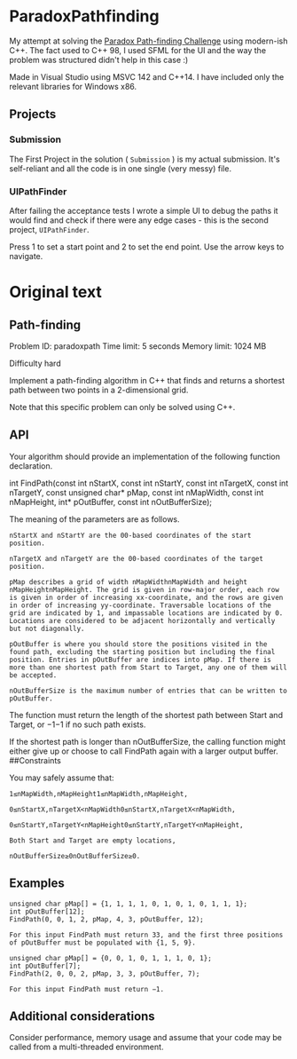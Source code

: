 # ParadoxPathfinding

My attempt at solving the [Paradox Path-finding Challenge](https://paradox.kattis.com/problems/paradoxpath) using modern-ish C++. The fact used to C++ 98, I used SFML for the UI and the way the problem was structured didn't help in this case :)

Made in Visual Studio using MSVC 142 and C++14. I have included only the relevant libraries for Windows x86.

## Projects
### Submission
The First Project in the solution ( `Submission` ) is my actual submission. It's self-reliant and all the code is in one single (very messy) file.

### UIPathFinder
After failing the acceptance tests I wrote a simple UI to debug the paths it would find and check if there were any edge cases - this is the second project, `UIPathFinder`.

Press 1 to set a start point and 2 to set the end point. Use the arrow keys to navigate.

# Original text

## Path-finding

Problem ID: paradoxpath
Time limit: 5 seconds
Memory limit: 1024 MB

Difficulty
hard

Implement a path-finding algorithm in C++ that finds and returns a shortest path between two points in a 2-dimensional grid.

Note that this specific problem can only be solved using C++.
## API

Your algorithm should provide an implementation of the following function declaration.

int FindPath(const int nStartX, const int nStartY,
             const int nTargetX, const int nTargetY, 
             const unsigned char* pMap, const int nMapWidth, const int nMapHeight,
             int* pOutBuffer, const int nOutBufferSize);

The meaning of the parameters are as follows.

    nStartX and nStartY are the 00-based coordinates of the start position.

    nTargetX and nTargetY are the 00-based coordinates of the target position.

    pMap describes a grid of width nMapWidthnMapWidth and height nMapHeightnMapHeight. The grid is given in row-major order, each row is given in order of increasing xx-coordinate, and the rows are given in order of increasing yy-coordinate. Traversable locations of the grid are indicated by 1, and impassable locations are indicated by 0. Locations are considered to be adjacent horizontally and vertically but not diagonally.

    pOutBuffer is where you should store the positions visited in the found path, excluding the starting position but including the final position. Entries in pOutBuffer are indices into pMap. If there is more than one shortest path from Start to Target, any one of them will be accepted.

    nOutBufferSize is the maximum number of entries that can be written to pOutBuffer.

The function must return the length of the shortest path between Start and Target, or −1−1 if no such path exists.

If the shortest path is longer than nOutBufferSize, the calling function might either give up or choose to call FindPath again with a larger output buffer.
##Constraints

You may safely assume that:

    1≤nMapWidth,nMapHeight1≤nMapWidth,nMapHeight,

    0≤nStartX,nTargetX<nMapWidth0≤nStartX,nTargetX<nMapWidth,

    0≤nStartY,nTargetY<nMapHeight0≤nStartY,nTargetY<nMapHeight,

    Both Start and Target are empty locations,

    nOutBufferSize≥0nOutBufferSize≥0.

## Examples

    unsigned char pMap[] = {1, 1, 1, 1, 0, 1, 0, 1, 0, 1, 1, 1};
    int pOutBuffer[12];
    FindPath(0, 0, 1, 2, pMap, 4, 3, pOutBuffer, 12);

    For this input FindPath must return 33, and the first three positions of pOutBuffer must be populated with {1, 5, 9}.

    unsigned char pMap[] = {0, 0, 1, 0, 1, 1, 1, 0, 1};
    int pOutBuffer[7];
    FindPath(2, 0, 0, 2, pMap, 3, 3, pOutBuffer, 7);

    For this input FindPath must return −1.

## Additional considerations

Consider performance, memory usage and assume that your code may be called from a multi-threaded environment.
